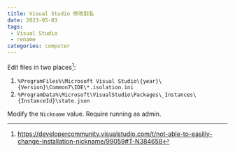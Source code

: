 ```yaml
---
title: Visual Studio 修改别名
date: 2023-05-03
tags:
 - Visual Studio
 - rename
categories: computer
---
```



Edit files in two places[^1]:

1. `%ProgramFiles%\Microsoft Visual Studio\{year}\{Version}\Common7\IDE\*.isolation.ini`
2. `%ProgramData%\Microsoft\VisualStudio\Packages\_Instances\{InstanceId}\state.json`

Modify the `Nickname` value. Require running as admin.

[^1]: https://developercommunity.visualstudio.com/t/not-able-to-easiliy-change-installation-nickname/99059#T-N384658
